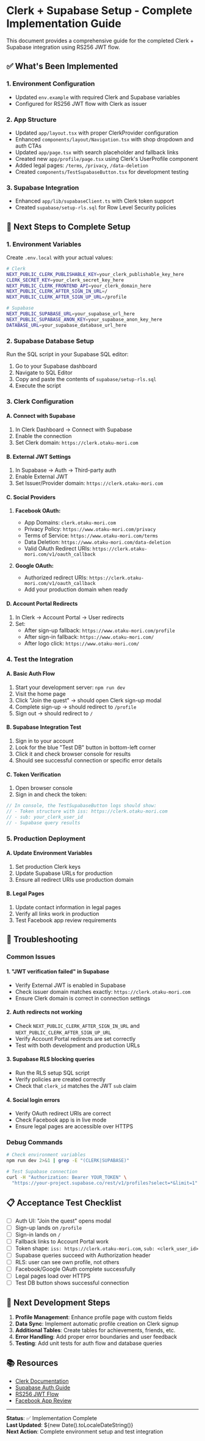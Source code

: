 # Clerk + Supabase Setup - Complete Implementation Guide

This document provides a comprehensive guide for the completed Clerk + Supabase integration using RS256 JWT flow.

## ✅ What's Been Implemented

### 1. Environment Configuration
- Updated `env.example` with required Clerk and Supabase variables
- Configured for RS256 JWT flow with Clerk as issuer

### 2. App Structure
- Updated `app/layout.tsx` with proper ClerkProvider configuration
- Enhanced `components/layout/Navigation.tsx` with shop dropdown and auth CTAs
- Updated `app/page.tsx` with search placeholder and fallback links
- Created new `app/profile/page.tsx` using Clerk's UserProfile component
- Added legal pages: `/terms`, `/privacy`, `/data-deletion`
- Created `components/TestSupabaseButton.tsx` for development testing

### 3. Supabase Integration
- Enhanced `app/lib/supabaseClient.ts` with Clerk token support
- Created `supabase/setup-rls.sql` for Row Level Security policies

## 🚀 Next Steps to Complete Setup

### 1. Environment Variables
Create `.env.local` with your actual values:

```bash
# Clerk
NEXT_PUBLIC_CLERK_PUBLISHABLE_KEY=your_clerk_publishable_key_here
CLERK_SECRET_KEY=your_clerk_secret_key_here
NEXT_PUBLIC_CLERK_FRONTEND_API=your_clerk_domain_here
NEXT_PUBLIC_CLERK_AFTER_SIGN_IN_URL=/
NEXT_PUBLIC_CLERK_AFTER_SIGN_UP_URL=/profile

# Supabase
NEXT_PUBLIC_SUPABASE_URL=your_supabase_url_here
NEXT_PUBLIC_SUPABASE_ANON_KEY=your_supabase_anon_key_here
DATABASE_URL=your_supabase_database_url_here
```

### 2. Supabase Database Setup
Run the SQL script in your Supabase SQL editor:

1. Go to your Supabase dashboard
2. Navigate to SQL Editor
3. Copy and paste the contents of `supabase/setup-rls.sql`
4. Execute the script

### 3. Clerk Configuration

#### A. Connect with Supabase
1. In Clerk Dashboard → Connect with Supabase
2. Enable the connection
3. Set Clerk domain: `https://clerk.otaku-mori.com`

#### B. External JWT Settings
1. In Supabase → Auth → Third-party auth
2. Enable External JWT
3. Set Issuer/Provider domain: `https://clerk.otaku-mori.com`

#### C. Social Providers
1. **Facebook OAuth:**
   - App Domains: `clerk.otaku-mori.com`
   - Privacy Policy: `https://www.otaku-mori.com/privacy`
   - Terms of Service: `https://www.otaku-mori.com/terms`
   - Data Deletion: `https://www.otaku-mori.com/data-deletion`
   - Valid OAuth Redirect URIs: `https://clerk.otaku-mori.com/v1/oauth_callback`

2. **Google OAuth:**
   - Authorized redirect URIs: `https://clerk.otaku-mori.com/v1/oauth_callback`
   - Add your production domain when ready

#### D. Account Portal Redirects
1. In Clerk → Account Portal → User redirects
2. Set:
   - After sign-up fallback: `https://www.otaku-mori.com/profile`
   - After sign-in fallback: `https://www.otaku-mori.com/`
   - After logo click: `https://www.otaku-mori.com/`

### 4. Test the Integration

#### A. Basic Auth Flow
1. Start your development server: `npm run dev`
2. Visit the home page
3. Click "Join the quest" → should open Clerk sign-up modal
4. Complete sign-up → should redirect to `/profile`
5. Sign out → should redirect to `/`

#### B. Supabase Integration Test
1. Sign in to your account
2. Look for the blue "Test DB" button in bottom-left corner
3. Click it and check browser console for results
4. Should see successful connection or specific error details

#### C. Token Verification
1. Open browser console
2. Sign in and check the token:
```javascript
// In console, the TestSupabaseButton logs should show:
// - Token structure with iss: https://clerk.otaku-mori.com
// - sub: your_clerk_user_id
// - Supabase query results
```

### 5. Production Deployment

#### A. Update Environment Variables
1. Set production Clerk keys
2. Update Supabase URLs for production
3. Ensure all redirect URIs use production domain

#### B. Legal Pages
1. Update contact information in legal pages
2. Verify all links work in production
3. Test Facebook app review requirements

## 🔧 Troubleshooting

### Common Issues

#### 1. "JWT verification failed" in Supabase
- Verify External JWT is enabled in Supabase
- Check issuer domain matches exactly: `https://clerk.otaku-mori.com`
- Ensure Clerk domain is correct in connection settings

#### 2. Auth redirects not working
- Check `NEXT_PUBLIC_CLERK_AFTER_SIGN_IN_URL` and `NEXT_PUBLIC_CLERK_AFTER_SIGN_UP_URL`
- Verify Account Portal redirects are set correctly
- Test with both development and production URLs

#### 3. Supabase RLS blocking queries
- Run the RLS setup SQL script
- Verify policies are created correctly
- Check that `clerk_id` matches the JWT `sub` claim

#### 4. Social login errors
- Verify OAuth redirect URIs are correct
- Check Facebook app is in live mode
- Ensure legal pages are accessible over HTTPS

### Debug Commands

```bash
# Check environment variables
npm run dev 2>&1 | grep -E "(CLERK|SUPABASE)"

# Test Supabase connection
curl -H "Authorization: Bearer YOUR_TOKEN" \
  "https://your-project.supabase.co/rest/v1/profiles?select=*&limit=1"
```

## 📋 Acceptance Test Checklist

- [ ] Auth UI: "Join the quest" opens modal
- [ ] Sign-up lands on `/profile`
- [ ] Sign-in lands on `/`
- [ ] Fallback links to Account Portal work
- [ ] Token shape: `iss: https://clerk.otaku-mori.com`, `sub: <clerk_user_id>`
- [ ] Supabase queries succeed with Authorization header
- [ ] RLS: user can see own profile, not others
- [ ] Facebook/Google OAuth complete successfully
- [ ] Legal pages load over HTTPS
- [ ] Test DB button shows successful connection

## 🎯 Next Development Steps

1. **Profile Management**: Enhance profile page with custom fields
2. **Data Sync**: Implement automatic profile creation on Clerk signup
3. **Additional Tables**: Create tables for achievements, friends, etc.
4. **Error Handling**: Add proper error boundaries and user feedback
5. **Testing**: Add unit tests for auth flow and database queries

## 📚 Resources

- [Clerk Documentation](https://clerk.com/docs)
- [Supabase Auth Guide](https://supabase.com/docs/guides/auth)
- [RS256 JWT Flow](https://supabase.com/docs/guides/auth/auth-with-clerk)
- [Facebook App Review](https://developers.facebook.com/docs/app-review)

---

**Status**: ✅ Implementation Complete  
**Last Updated**: ${new Date().toLocaleDateString()}  
**Next Action**: Complete environment setup and test integration
